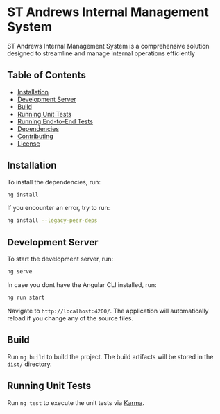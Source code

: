 # ST Andrews Internal Management System

ST Andrews Internal Management System is a comprehensive solution designed to streamline and manage internal operations efficiently

## Table of Contents

- [Installation](#installating-dependencies)
- [Development Server](#development-server)
- [Build](#build)
- [Running Unit Tests](#running-unit-tests)
- [Running End-to-End Tests](#running-end-to-end-tests)
- [Dependencies](#dependencies)
- [Contributing](#contributing)
- [License](#license)

## Installation

To install the dependencies, run:

```sh
ng install
```

If you encounter an error, try to run:

```sh
ng install --legacy-peer-deps
```

## Development Server

To start the development server, run:

```sh
ng serve
```


In case you dont have the Angular CLI installed, run:

```sh
ng run start
```

Navigate to `http://localhost:4200/`. The application will automatically reload if you change any of the source files.

## Build

Run `ng build` to build the project. The build artifacts will be stored in the `dist/` directory.

## Running Unit Tests

Run `ng test` to execute the unit tests via [Karma](https://karma-runner.github.io).
